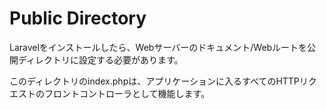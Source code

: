 # Public Directory

Laravelをインストールしたら、Webサーバーのドキュメント/Webルートを公開ディレクトリに設定する必要があります。

このディレクトリのindex.phpは、アプリケーションに入るすべてのHTTPリクエストのフロントコントローラとして機能します。
